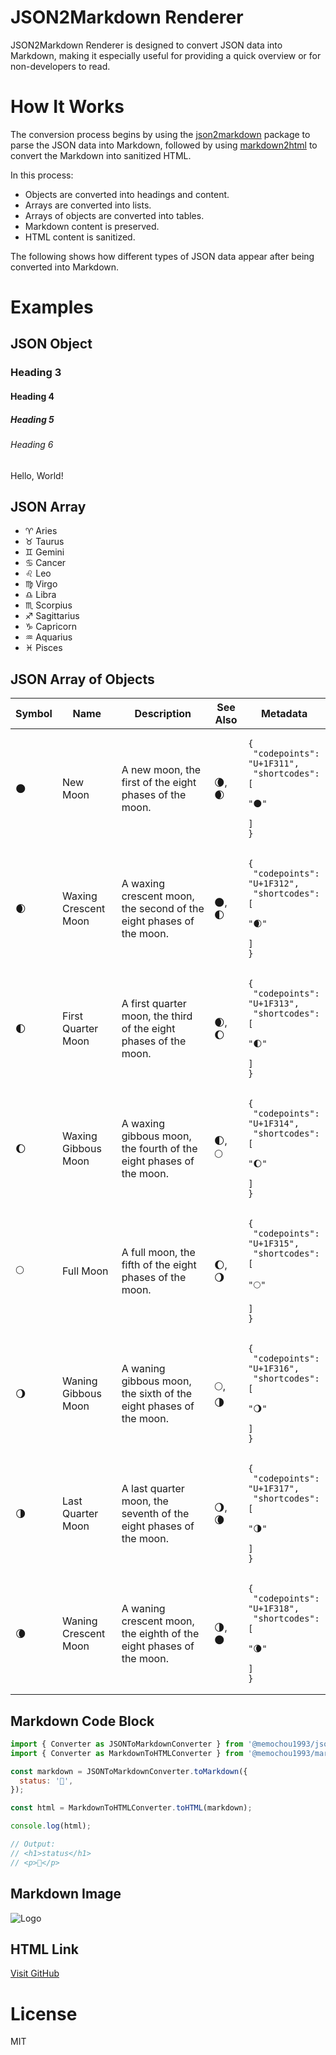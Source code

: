 # JSON2Markdown Renderer

JSON2Markdown Renderer is designed to convert JSON data into Markdown, making it especially useful for providing a quick overview or for non-developers to read.

# How It Works

The conversion process begins by using the [json2markdown](https://github.com/memochou1993/json2markdown) package to parse the JSON data into Markdown, followed by using [markdown2html](https://github.com/memochou1993/markdown2html) to convert the Markdown into sanitized HTML.

In this process:

- Objects are converted into headings and content.
- Arrays are converted into lists.
- Arrays of objects are converted into tables.
- Markdown content is preserved.
- HTML content is sanitized.

The following shows how different types of JSON data appear after being converted into Markdown.

# Examples

## JSON Object

### Heading 3

#### Heading 4

##### Heading 5

###### Heading 6

Hello, World!

## JSON Array

- ♈ Aries
- ♉ Taurus
- ♊ Gemini
- ♋ Cancer
- ♌ Leo
- ♍ Virgo
- ♎ Libra
- ♏ Scorpius
- ♐ Sagittarius
- ♑ Capricorn
- ♒ Aquarius
- ♓ Pisces

## JSON Array of Objects

| Symbol | Name | Description | See Also | Metadata |
| --- | --- | --- | --- | --- |
| 🌑 | New Moon | A new moon, the first of the eight phases of the moon. | 🌘, 🌒 | <pre><code>{<br>  "codepoints": "U+1F311",<br>  "shortcodes": [<br>    ":new_moon:"<br>  ]<br>}</code></pre> |
| 🌒 | Waxing Crescent Moon | A waxing crescent moon, the second of the eight phases of the moon. | 🌑, 🌓 | <pre><code>{<br>  "codepoints": "U+1F312",<br>  "shortcodes": [<br>    ":waxing_crescent_moon:"<br>  ]<br>}</code></pre> |
| 🌓 | First Quarter Moon | A first quarter moon, the third of the eight phases of the moon. | 🌒, 🌔 | <pre><code>{<br>  "codepoints": "U+1F313",<br>  "shortcodes": [<br>    ":first_quarter_moon:"<br>  ]<br>}</code></pre> |
| 🌔 | Waxing Gibbous Moon | A waxing gibbous moon, the fourth of the eight phases of the moon. | 🌓, 🌕 | <pre><code>{<br>  "codepoints": "U+1F314",<br>  "shortcodes": [<br>    ":waxing_gibbous_moon:"<br>  ]<br>}</code></pre> |
| 🌕 | Full Moon | A full moon, the fifth of the eight phases of the moon. | 🌔, 🌖 | <pre><code>{<br>  "codepoints": "U+1F315",<br>  "shortcodes": [<br>    ":full_moon:"<br>  ]<br>}</code></pre> |
| 🌖 | Waning Gibbous Moon | A waning gibbous moon, the sixth of the eight phases of the moon. | 🌕, 🌗 | <pre><code>{<br>  "codepoints": "U+1F316",<br>  "shortcodes": [<br>    ":waning_gibbous_moon:"<br>  ]<br>}</code></pre> |
| 🌗 | Last Quarter Moon | A last quarter moon, the seventh of the eight phases of the moon. | 🌖, 🌘 | <pre><code>{<br>  "codepoints": "U+1F317",<br>  "shortcodes": [<br>    ":last_quarter_moon:"<br>  ]<br>}</code></pre> |
| 🌘 | Waning Crescent Moon | A waning crescent moon, the eighth of the eight phases of the moon. | 🌗, 🌑 | <pre><code>{<br>  "codepoints": "U+1F318",<br>  "shortcodes": [<br>    ":waning_crescent_moon:"<br>  ]<br>}</code></pre> |

## Markdown Code Block

```js
import { Converter as JSONToMarkdownConverter } from '@memochou1993/json2markdown';
import { Converter as MarkdownToHTMLConverter } from '@memochou1993/markdown2html';

const markdown = JSONToMarkdownConverter.toMarkdown({
  status: '😤',
});

const html = MarkdownToHTMLConverter.toHTML(markdown);

console.log(html);

// Output:
// <h1>status</h1>
// <p>😤</p>
```

## Markdown Image

![Logo](/logo.svg)

## HTML Link

<a onmouseover="alert('XSS Attack will be ineffective!')" target="_blank" href="https://github.com/memochou1993/json2markdown-renderer">Visit GitHub</a>

# License

MIT

